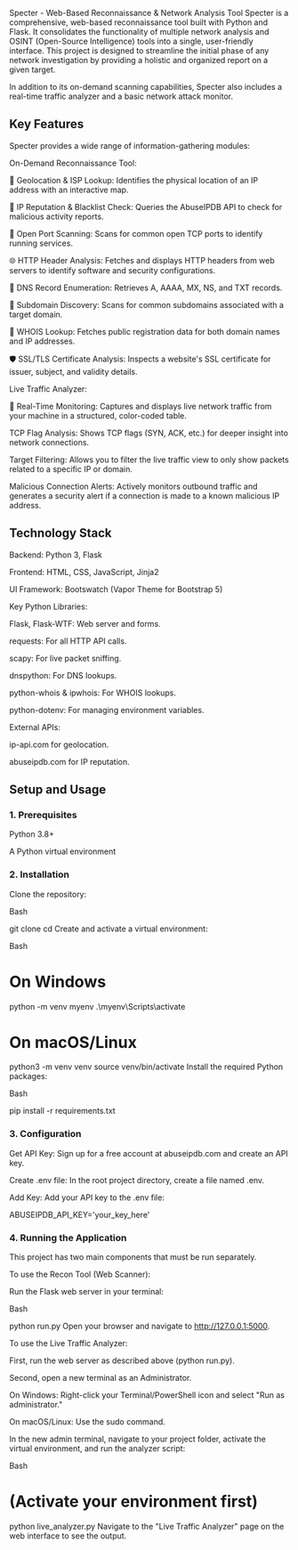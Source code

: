 
Specter - Web-Based Reconnaissance & Network Analysis Tool
Specter is a comprehensive, web-based reconnaissance tool built with Python and Flask. It consolidates the functionality of multiple network analysis and OSINT (Open-Source Intelligence) tools into a single, user-friendly interface. This project is designed to streamline the initial phase of any network investigation by providing a holistic and organized report on a given target.

In addition to its on-demand scanning capabilities, Specter also includes a real-time traffic analyzer and a basic network attack monitor.

## Key Features
Specter provides a wide range of information-gathering modules:

On-Demand Reconnaissance Tool:

📍 Geolocation & ISP Lookup: Identifies the physical location of an IP address with an interactive map.

🚦 IP Reputation & Blacklist Check: Queries the AbuseIPDB API to check for malicious activity reports.

🚀 Open Port Scanning: Scans for common open TCP ports to identify running services.

🌐 HTTP Header Analysis: Fetches and displays HTTP headers from web servers to identify software and security configurations.

📄 DNS Record Enumeration: Retrieves A, AAAA, MX, NS, and TXT records.

🔎 Subdomain Discovery: Scans for common subdomains associated with a target domain.

👤 WHOIS Lookup: Fetches public registration data for both domain names and IP addresses.

🛡️ SSL/TLS Certificate Analysis: Inspects a website's SSL certificate for issuer, subject, and validity details.

Live Traffic Analyzer:

🔴 Real-Time Monitoring: Captures and displays live network traffic from your machine in a structured, color-coded table.

TCP Flag Analysis: Shows TCP flags (SYN, ACK, etc.) for deeper insight into network connections.

Target Filtering: Allows you to filter the live traffic view to only show packets related to a specific IP or domain.

Malicious Connection Alerts: Actively monitors outbound traffic and generates a security alert if a connection is made to a known malicious IP address.

## Technology Stack
Backend: Python 3, Flask

Frontend: HTML, CSS, JavaScript, Jinja2

UI Framework: Bootswatch (Vapor Theme for Bootstrap 5)

Key Python Libraries:

Flask, Flask-WTF: Web server and forms.

requests: For all HTTP API calls.

scapy: For live packet sniffing.

dnspython: For DNS lookups.

python-whois & ipwhois: For WHOIS lookups.

python-dotenv: For managing environment variables.

External APIs:

ip-api.com for geolocation.

abuseipdb.com for IP reputation.

## Setup and Usage
### 1. Prerequisites
Python 3.8+

A Python virtual environment

### 2. Installation
Clone the repository:

Bash

git clone <your-repo-url>
cd <your-repo-folder>
Create and activate a virtual environment:

Bash

# On Windows
python -m venv myenv
.\myenv\Scripts\activate

# On macOS/Linux
python3 -m venv venv
source venv/bin/activate
Install the required Python packages:

Bash

pip install -r requirements.txt
### 3. Configuration
Get API Key: Sign up for a free account at abuseipdb.com and create an API key.

Create .env file: In the root project directory, create a file named .env.

Add Key: Add your API key to the .env file:

ABUSEIPDB_API_KEY='your_key_here'
### 4. Running the Application
This project has two main components that must be run separately.

To use the Recon Tool (Web Scanner):

Run the Flask web server in your terminal:

Bash

python run.py
Open your browser and navigate to http://127.0.0.1:5000.

To use the Live Traffic Analyzer:

First, run the web server as described above (python run.py).

Second, open a new terminal as an Administrator.

On Windows: Right-click your Terminal/PowerShell icon and select "Run as administrator."

On macOS/Linux: Use the sudo command.

In the new admin terminal, navigate to your project folder, activate the virtual environment, and run the analyzer script:

Bash

# (Activate your environment first)
python live_analyzer.py
Navigate to the "Live Traffic Analyzer" page on the web interface to see the output.
